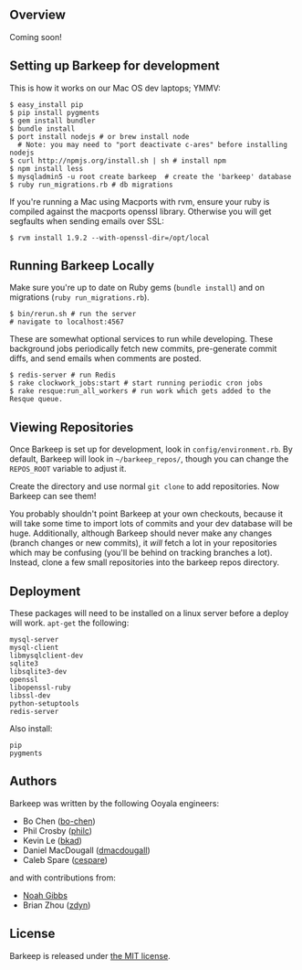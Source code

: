 Overview
--------
Coming soon!

Setting up Barkeep for development
----------------------------------

This is how it works on our Mac OS dev laptops; YMMV:

    $ easy_install pip
    $ pip install pygments
    $ gem install bundler
    $ bundle install
    $ port install nodejs # or brew install node
      # Note: you may need to "port deactivate c-ares" before installing nodejs
    $ curl http://npmjs.org/install.sh | sh # install npm
    $ npm install less
    $ mysqladmin5 -u root create barkeep  # create the 'barkeep' database
    $ ruby run_migrations.rb # db migrations

If you're running a Mac using Macports with rvm, ensure your ruby is compiled against the macports openssl
library. Otherwise you will get segfaults when sending emails over SSL:

    $ rvm install 1.9.2 --with-openssl-dir=/opt/local

Running Barkeep Locally
-----------------------
Make sure you're up to date on Ruby gems (`bundle install`) and on migrations (`ruby run_migrations.rb`).

    $ bin/rerun.sh # run the server
    # navigate to localhost:4567
    
These are somewhat optional services to run while developing. These background jobs periodically fetch new
commits, pre-generate commit diffs, and send emails when comments are posted.

    $ redis-server # run Redis
    $ rake clockwork_jobs:start # start running periodic cron jobs
    $ rake resque:run_all_workers # run work which gets added to the Resque queue.

Viewing Repositories
--------------------

Once Barkeep is set up for development, look in `config/environment.rb`. By default, Barkeep will look in
`~/barkeep_repos/`, though you can change the `REPOS_ROOT` variable to adjust it.

Create the directory and use normal `git clone` to add repositories. Now Barkeep can see them!

You probably shouldn't point Barkeep at your own checkouts, because it will take some time to import lots of
commits and your dev database will be huge. Additionally, although Barkeep should never make any changes
(branch changes or new commits), it *will* fetch a lot in your repositories which may be confusing (you'll be
behind on tracking branches a lot). Instead, clone a few small repositories into the barkeep repos directory.

Deployment
----------

These packages will need to be installed on a linux server before a deploy will work. `apt-get` the following:

    mysql-server
    mysql-client
    libmysqlclient-dev
    sqlite3
    libsqlite3-dev
    openssl
    libopenssl-ruby
    libssl-dev
    python-setuptools
    redis-server

Also install:

    pip
    pygments

Authors
-------

Barkeep was written by the following Ooyala engineers:

* Bo Chen ([bo-chen](https://github.com/bo-chen))
* Phil Crosby ([philc](https://github.com/philc))
* Kevin Le ([bkad](https://github.com/bkad))
* Daniel MacDougall ([dmacdougall](https://github.com/dmacdougall))
* Caleb Spare ([cespare](https://github.com/cespare))

and with contributions from:

* [Noah Gibbs](mailto:noah@ooyala.com)
* Brian Zhou ([zdyn](https://github.com/zdyn))

License
-------

Barkeep is released under [the MIT license](http://www.opensource.org/licenses/mit-license.php).
